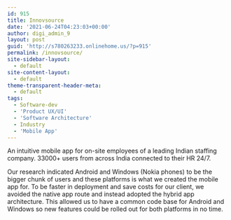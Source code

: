 ```yaml
---
id: 915
title: Innovsource
date: '2021-06-24T04:23:03+00:00'
author: digi_admin_9
layout: post
guid: 'http://s780263233.onlinehome.us/?p=915'
permalink: /innovsource/
site-sidebar-layout:
  - default
site-content-layout:
  - default
theme-transparent-header-meta:
  - default
tags:
  - Software-dev
  - 'Product UX/UI'
  - 'Software Architecture'
  - Industry
  - 'Mobile App'
---
```


An intuitive mobile app for on-site employees of a leading Indian staffing company. 33000+ users from across India connected to their HR 24/7.

Our research indicated Android and Windows (Nokia phones) to be the bigger chunk of users and these platforms is what we created the mobile app for. To be faster in deployment and save costs for our client, we avoided the native app route and instead adopted the hybrid app architecture. This allowed us to have a common code base for Android and Windows so new features could be rolled out for both platforms in no time.

